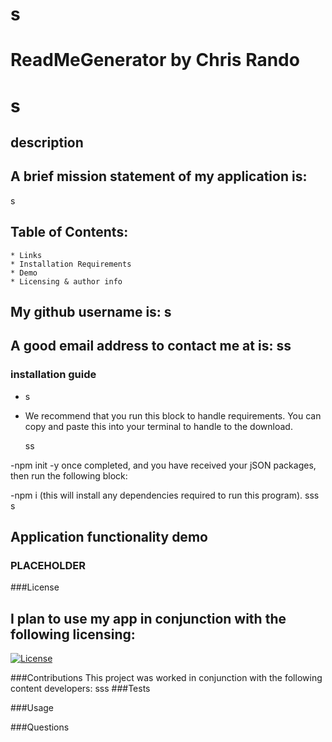 # s
  # ReadMeGenerator by Chris Rando 


  # s 
  
  ## description
  ## A brief mission statement of my application is:  
s
  
## Table of Contents:
    * Links
    * Installation Requirements
    * Demo
    * Licensing & author info


  ## My github username is: s
  
  ## A good email address to contact me at is:  ss
   
  ### installation guide
  - s
  - We recommend that you run this block to handle requirements. You can copy and paste this into your terminal to handle to the download. 

     ss
  
-npm init -y
    once completed, and you have received your jSON packages, then run the following block:
  
-npm i (this will install any dependencies required to run this program).
   sss s

  
  
  


  ## Application functionality demo
  ### PLACEHOLDER 

  
  ###License
  ## I plan to use my app in conjunction with the following licensing:
  
[![License](https://img.shields.io/badge/License-MIT-yellow.svg)](https://opensource.org/licenses/MIT)

  ###Contributions
  This project was worked in conjunction with the following content developers: sss
  ###Tests
  
  ###Usage
  
  ###Questions 

  